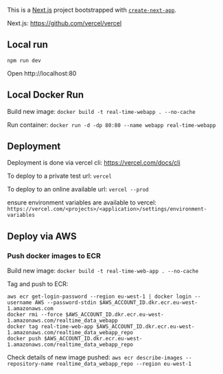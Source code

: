 This is a [Next.js](https://nextjs.org) project bootstrapped with [`create-next-app`](https://nextjs.org/docs/app/api-reference/cli/create-next-app).

Next.js: https://github.com/vercel/vercel

## Local run

```
npm run dev
```

Open http://localhost:80

## Local Docker Run

Build new image:
`docker build -t real-time-webapp . --no-cache`

Run container:
`docker run -d -dp 80:80 --name webapp real-time-webapp`

## Deployment

Deployment is done via vercel cli: https://vercel.com/docs/cli

To deploy to a private test url:
`vercel`

To deploy to an online available url:
`vercel --prod`

ensure environment variables are available to vercel:
`https://vercel.com/<projects>/<application>/settings/environment-variables`

## Deploy via AWS

### Push docker images to ECR

Build new image:
`docker build -t real-time-web-app . --no-cache`

Tag and push to ECR:

```
aws ecr get-login-password --region eu-west-1 | docker login --username AWS --password-stdin $AWS_ACCOUNT_ID.dkr.ecr.eu-west-1.amazonaws.com
docker rmi --force $AWS_ACCOUNT_ID.dkr.ecr.eu-west-1.amazonaws.com/realtime_data_webapp
docker tag real-time-web-app $AWS_ACCOUNT_ID.dkr.ecr.eu-west-1.amazonaws.com/realtime_data_webapp_repo
docker push $AWS_ACCOUNT_ID.dkr.ecr.eu-west-1.amazonaws.com/realtime_data_webapp_repo
```

Check details of new image pushed:
`aws ecr describe-images --repository-name realtime_data_webapp_repo --region eu-west-1`
